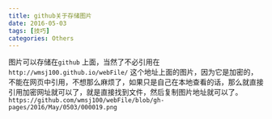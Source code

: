 ```yaml
---
title: github关于存储图片
date: 2016-05-03
tags: [技巧]
categories: Others
---
```


图片可以存储在`github` 上面，当然了不必引用在`http://wmsj100.github.io/webFile/` 这个地址上面的图片，因为它是加密的，不能在网页中引用，不想那么麻烦了，如果只是自己在本地查看的话，那么就直接引用加密网址就可以了，就是直接找到文件，然后复制图片地址就可以了。`https://github.com/wmsj100/webFile/blob/gh-pages/2016/May/0503/000019.png` 